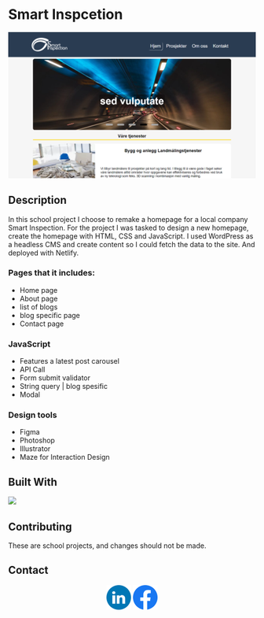 # Smart Inspcetion

![image](https://github.com/larssandell/smart-inspection-copy/blob/main/smartinspection.png)

## Description

In this school project I choose to remake a homepage for a local company Smart Inspection. For the project I was tasked to design a new homepage, create the homepage with HTML, CSS and JavaScript. I used WordPress as a headless CMS and create content so I could fetch the data to the site. And deployed with Netlify. 

### Pages that it includes:
- Home page
- About page
- list of blogs
- blog specific page
- Contact page

### JavaScript

- Features a latest post carousel
- API Call
- Form submit validator
- String query | blog spesific
- Modal

### Design tools
- Figma
- Photoshop
- Illustrator
- Maze for Interaction Design

## Built With

<p>
  <a href="https://skillicons.dev">
    <img src="https://skillicons.dev/icons?i=html,css,js,github,ai,ps,netlify,vscode,figma" />
  </a>
</p>

## Contributing

<p>These are school projects, and changes should not be made. </p>

## Contact
 
<div align="center">
<a href="https://www.linkedin.com/in/lars-sandell"><img height="50" src="https://github.com/larssandell/LarsSandell/blob/main/LinkedIN.png?raw=true"></a>
<a href="https://www.facebook.com/BingoPingo"><img height="50" src="https://github.com/larssandell/LarsSandell/blob/main/Facebook.png?raw=true"></a>
</div>

